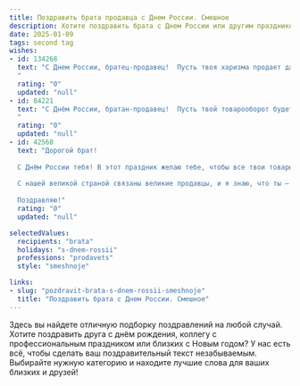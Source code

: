```yaml
---
title: Поздравить брата продавца с Днем России. Смешное
description: Хотите поздравить брата с Днем России или другим праздником? Наш ИИ создаст незабываемое поздравление, а вы обязательно выделитесь среди других.  
date: 2025-01-09
tags: second tag
wishes:
- id: 134268
  text: "С Днем России, братец-продавец!  Пусть твоя харизма продает даже воздух, а скидки будут такими щедрыми, что покупатели забудут, зачем пришли!  Желаю тебе море позитива,  клиентов, как звезд на небе (только платёжеспособных!), и чтобы касса звенела так громко, что услышат даже медведи в тайге!
  "
  rating: "0"
  updated: "null"
- id: 84221
  text: "С Днём России, братан-продавец!  Пусть твой товарооборот будет таким же стремительным, как  российский рост ВВП (шутка, конечно!).  Желаю тебе продаж, как горячих пирожков, и клиентов, которые платят без сдачи и без нытья!  С праздником!
  "
  rating: "0"
  updated: "null"
- id: 42568
  text: "Дорогой брат!
  
  С Днём России тебя! В этот праздник желаю тебе, чтобы все твои товары всегда были на расхват, а клиенты, как патриоты, стояли в очередь. Пусть каждое утро начинается с удачной сделки, а каждая напряжённая ситуация на работе разрешалась так же легко, как отвозить черешню в Кострому!
  
  С нашей великой страной связаны великие продавцы, и я знаю, что ты — именно такой! Пусть твоя жизнь будет яркой, как триколор, а смех — громким, как народные гулянья! Продолжай вдохновлять и продавать, как истинный чемпион!
  
  Поздравляю!"
  rating: "0"
  updated: "null"

selectedValues:
  recipients: "brata"
  holidays: "s-dnem-rossii"
  professions: "prodavets"
  style: "smeshnoje"

links:
- slug: "pozdravit-brata-s-dnem-rossii-smeshnoje"
  title: "Поздравить брата с Днем России. Смешное"
---
```


Здесь вы найдете отличную подборку поздравлений на любой случай.
Хотите поздравить друга с днём рождения, коллегу с профессиональным праздником или близких с Новым годом? У нас есть всё, чтобы сделать ваш поздравительный текст незабываемым. Выбирайте нужную категорию и находите лучшие слова для ваших близких и друзей!
